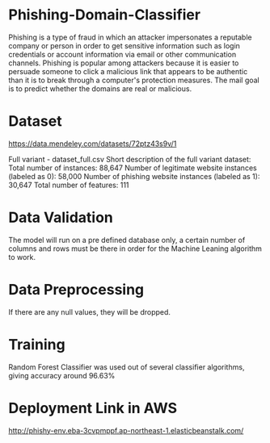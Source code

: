 # Phishing-Domain-Classifier

Phishing is a type of fraud in which an attacker impersonates a reputable company or
person in order to get sensitive information such as login credentials or account
information via email or other communication channels. Phishing is popular among
attackers because it is easier to persuade someone to click a malicious link that appears
to be authentic than it is to break through a computer's protection measures.
The mail goal is to predict whether the domains are real or malicious.

# Dataset
https://data.mendeley.com/datasets/72ptz43s9v/1

Full variant - dataset_full.csv
Short description of the full variant dataset:
Total number of instances: 88,647
Number of legitimate website instances (labeled as 0): 58,000
Number of phishing website instances (labeled as 1): 30,647
Total number of features: 111

# Data Validation

The model will run on a pre defined database only, a certain number of columns and rows must be there in order for the Machine Leaning algorithm to work.

# Data Preprocessing

If there are any null values, they will be dropped.

# Training

Random Forest Classifier was used out of several classifier algorithms, giving accuracy around 96.63%

# Deployment Link in AWS
http://phishy-env.eba-3cvpmppf.ap-northeast-1.elasticbeanstalk.com/
